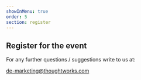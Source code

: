 ```yaml
---
showInMenu: true
order: 5
section: register
---
```


## Register for the event

For any further questions / suggestions write to us at:

[de-marketing@thoughtworks.com](mailto:de-marketing@thoughtworks.com?Subject=N.O.W.%20Germany%20Registration)
